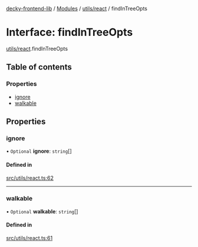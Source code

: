 [decky-frontend-lib](../README.md) / [Modules](../modules.md) / [utils/react](../modules/utils_react.md) / findInTreeOpts

# Interface: findInTreeOpts

[utils/react](../modules/utils_react.md).findInTreeOpts

## Table of contents

### Properties

- [ignore](utils_react.findInTreeOpts.md#ignore)
- [walkable](utils_react.findInTreeOpts.md#walkable)

## Properties

### ignore

• `Optional` **ignore**: `string`[]

#### Defined in

[src/utils/react.ts:62](https://github.com/SteamDeckHomebrew/decky-frontend-lib/blob/5a5218a/src/utils/react.ts#L62)

___

### walkable

• `Optional` **walkable**: `string`[]

#### Defined in

[src/utils/react.ts:61](https://github.com/SteamDeckHomebrew/decky-frontend-lib/blob/5a5218a/src/utils/react.ts#L61)
